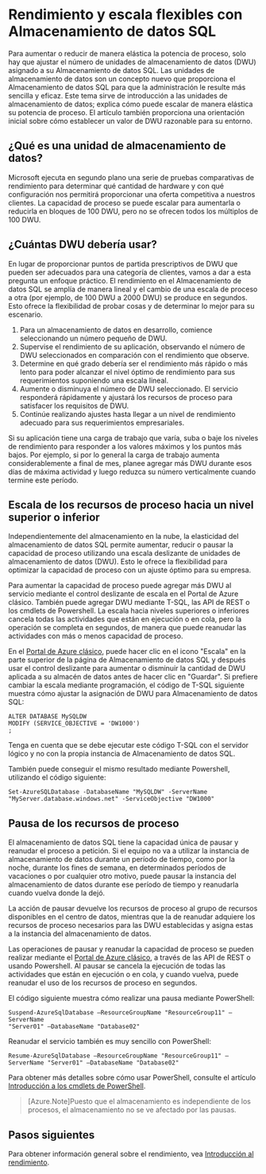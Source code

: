 <properties
   pageTitle="Rendimiento y escala flexibles con Almacenamiento de datos SQL | Microsoft Azure"
   description="Comprender la flexibilidad del Almacenamiento de datos SQL mediante las unidades de almacenamiento de datos para escalar los recursos de proceso hacia niveles superiores o inferiores. Ejemplos de código proporcionados."
   services="sql-data-warehouse"
   documentationCenter="NA"
   authors="TwoUnder"
   manager="barbkess"
   editor=""/>

<tags
   ms.service="sql-data-warehouse"
   ms.devlang="NA"
   ms.topic="article"
   ms.tgt_pltfrm="NA"
   ms.workload="data-services"
   ms.date="01/07/2016"
   ms.author="nicw;jrj;mausher;barbkess;sonyama"/>

# Rendimiento y escala flexibles con Almacenamiento de datos SQL
Para aumentar o reducir de manera elástica la potencia de proceso, solo hay que ajustar el número de unidades de almacenamiento de datos (DWU) asignado a su Almacenamiento de datos SQL. Las unidades de almacenamiento de datos son un concepto nuevo que proporciona el Almacenamiento de datos SQL para que la administración le resulte más sencilla y eficaz. Este tema sirve de introducción a las unidades de almacenamiento de datos; explica cómo puede escalar de manera elástica su potencia de proceso. El artículo también proporciona una orientación inicial sobre cómo establecer un valor de DWU razonable para su entorno.

## ¿Qué es una unidad de almacenamiento de datos?
Microsoft ejecuta en segundo plano una serie de pruebas comparativas de rendimiento para determinar qué cantidad de hardware y con qué configuración nos permitirá proporcionar una oferta competitiva a nuestros clientes. La capacidad de proceso se puede escalar para aumentarla o reducirla en bloques de 100 DWU, pero no se ofrecen todos los múltiplos de 100 DWU.

## ¿Cuántas DWU debería usar?
En lugar de proporcionar puntos de partida prescriptivos de DWU que pueden ser adecuados para una categoría de clientes, vamos a dar a esta pregunta un enfoque práctico. El rendimiento en el Almacenamiento de datos SQL se amplía de manera lineal y el cambio de una escala de proceso a otra (por ejemplo, de 100 DWU a 2000 DWU) se produce en segundos. Esto ofrece la flexibilidad de probar cosas y de determinar lo mejor para su escenario.

1. Para un almacenamiento de datos en desarrollo, comience seleccionando un número pequeño de DWU.
2. Supervise el rendimiento de su aplicación, observando el número de DWU seleccionados en comparación con el rendimiento que observe.
3. Determine en qué grado debería ser el rendimiento más rápido o más lento para poder alcanzar el nivel óptimo de rendimiento para sus requerimientos suponiendo una escala lineal. 
4. Aumente o disminuya el número de DWU seleccionado. El servicio responderá rápidamente y ajustará los recursos de proceso para satisfacer los requisitos de DWU.
5. Continúe realizando ajustes hasta llegar a un nivel de rendimiento adecuado para sus requerimientos empresariales.

Si su aplicación tiene una carga de trabajo que varía, suba o baje los niveles de rendimiento para responder a los valores máximos y los puntos más bajos. Por ejemplo, si por lo general la carga de trabajo aumenta considerablemente a final de mes, planee agregar más DWU durante esos días de máxima actividad y luego reduzca su número verticalmente cuando termine este período.
 
## Escala de los recursos de proceso hacia un nivel superior o inferior
Independientemente del almacenamiento en la nube, la elasticidad del almacenamiento de datos SQL permite aumentar, reducir o pausar la capacidad de proceso utilizando una escala deslizante de unidades de almacenamiento de datos (DWU). Esto le ofrece la flexibilidad para optimizar la capacidad de proceso con un ajuste óptimo para su empresa.

Para aumentar la capacidad de proceso puede agregar más DWU al servicio mediante el control deslizante de escala en el Portal de Azure clásico. También puede agregar DWU mediante T-SQL, las API de REST o los cmdlets de Powershell. La escala hacia niveles superiores o inferiores cancela todas las actividades que están en ejecución o en cola, pero la operación se completa en segundos, de manera que puede reanudar las actividades con más o menos capacidad de proceso.

En el [Portal de Azure clásico][], puede hacer clic en el icono "Escala" en la parte superior de la página de Almacenamiento de datos SQL y después usar el control deslizante para aumentar o disminuir la cantidad de DWU aplicada a su almacén de datos antes de hacer clic en "Guardar". Si prefiere cambiar la escala mediante programación, el código de T-SQL siguiente muestra cómo ajustar la asignación de DWU para Almacenamiento de datos SQL:

```
ALTER DATABASE MySQLDW 
MODIFY (SERVICE_OBJECTIVE = 'DW1000')
;
```
Tenga en cuenta que se debe ejecutar este código T-SQL con el servidor lógico y no con la propia instancia de Almacenamiento de datos SQL.

También puede conseguir el mismo resultado mediante Powershell, utilizando el código siguiente:

```
Set-AzureSQLDatabase -DatabaseName "MySQLDW" -ServerName "MyServer.database.windows.net" -ServiceObjective "DW1000"
```

## Pausa de los recursos de proceso
El almacenamiento de datos SQL tiene la capacidad única de pausar y reanudar el proceso a petición. Si el equipo no va a utilizar la instancia de almacenamiento de datos durante un período de tiempo, como por la noche, durante los fines de semana, en determinados períodos de vacaciones o por cualquier otro motivo, puede pausar la instancia del almacenamiento de datos durante ese período de tiempo y reanudarla cuando vuelva donde la dejó.

La acción de pausar devuelve los recursos de proceso al grupo de recursos disponibles en el centro de datos, mientras que la de reanudar adquiere los recursos de proceso necesarios para las DWU establecidas y asigna estas a la instancia del almacenamiento de datos.

Las operaciones de pausar y reanudar la capacidad de proceso se pueden realizar mediante el [Portal de Azure clásico][], a través de las API de REST o usando Powershell. Al pausar se cancela la ejecución de todas las actividades que están en ejecución o en cola, y cuando vuelva, puede reanudar el uso de los recursos de proceso en segundos.

El código siguiente muestra cómo realizar una pausa mediante PowerShell:

```
Suspend-AzureSqlDatabase –ResourceGroupName "ResourceGroup11" –ServerName
"Server01" –DatabaseName "Database02"
```

Reanudar el servicio también es muy sencillo con PowerShell:

```
Resume-AzureSqlDatabase –ResourceGroupName "ResourceGroup11" –ServerName "Server01" –DatabaseName "Database02"
```

Para obtener más detalles sobre cómo usar PowerShell, consulte el artículo [Introducción a los cmdlets de PowerShell][].

> [Azure.Note]Puesto que el almacenamiento es independiente de los procesos, el almacenamiento no se ve afectado por las pausas.

## Pasos siguientes
Para obtener información general sobre el rendimiento, vea [Introducción al rendimiento][].

<!--Image references-->

<!--Article references-->
[Introducción al rendimiento]: sql-data-warehouse-overview-performance.md
[Introducción a los cmdlets de PowerShell]: sql-data-warehouse-get-started-powershell-cmdlets.md

<!--MSDN references-->


<!--Other Web references-->

[Portal de Azure clásico]: http://portal.azure.com/

<!---HONumber=AcomDC_0114_2016-->